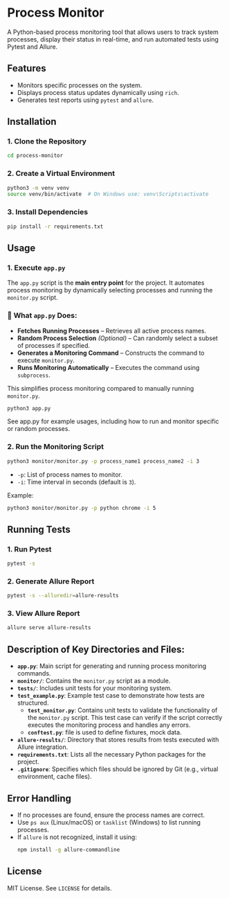# Process Monitor

A Python-based process monitoring tool that allows users to track system processes, display their status in real-time, and run automated tests using Pytest and Allure.

## Features
- Monitors specific processes on the system.
- Displays process status updates dynamically using `rich`.
- Generates test reports using `pytest` and `allure`.



## Installation

### 1. Clone the Repository
```sh 
cd process-monitor
```

### 2. Create a Virtual Environment
```sh
python3 -m venv venv
source venv/bin/activate  # On Windows use: venv\Scripts\activate
```

### 3. Install Dependencies
```sh
pip install -r requirements.txt
```

## Usage


### 1. Execute `app.py`

The `app.py` script is the **main entry point** for the project. It automates process monitoring by dynamically selecting processes and running the `monitor.py` script.


### 🔹 **What `app.py` Does:**
- **Fetches Running Processes** – Retrieves all active process names.
- **Random Process Selection** *(Optional)* – Can randomly select a subset of processes if specified.
- **Generates a Monitoring Command** – Constructs the command to execute `monitor.py`.
- **Runs Monitoring Automatically** – Executes the command using `subprocess`.

This simplifies process monitoring compared to manually running `monitor.py`.

```sh
python3 app.py
```
See app.py for example usages, including how to run and monitor specific or random processes.

### 2. Run the Monitoring Script
```sh
python3 monitor/monitor.py -p process_name1 process_name2 -i 3
```
- `-p`: List of process names to monitor.
- `-i`: Time interval in seconds (default is `3`).

Example:
```sh
python3 monitor/monitor.py -p python chrome -i 5
```



## Running Tests

### 1. Run Pytest
```sh
pytest -s
```

### 2. Generate Allure Report
```sh
pytest -s --alluredir=allure-results
```

### 3. View Allure Report
```sh
allure serve allure-results
```

## Description of Key Directories and Files:

- **`app.py`**: Main script for generating and running process monitoring commands.
- **`monitor/`**: Contains the `monitor.py` script as a module.
- **`tests/`**: Includes unit tests for your monitoring system.
- **`test_example.py`**: Example test case to demonstrate how tests are structured.
  - **`test_monitor.py`**: Contains unit tests to validate the functionality of the `monitor.py` script. This test case can verify if the script correctly executes the monitoring process and handles any errors.
  - **`conftest.py`**: file is used to define fixtures, mock data.
- **`allure-results/`**: Directory that stores results from tests executed with Allure integration.
- **`requirements.txt`**: Lists all the necessary Python packages for the project.
- **`.gitignore`**: Specifies which files should be ignored by Git (e.g., virtual environment, cache files).


## Error Handling
- If no processes are found, ensure the process names are correct.
- Use `ps aux` (Linux/macOS) or `tasklist` (Windows) to list running processes.
- If `allure` is not recognized, install it using:
  ```sh
  npm install -g allure-commandline
  ```

## License
MIT License. See `LICENSE` for details.

